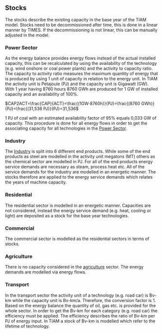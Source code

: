 ## Stocks

The stocks describe the existing capacity in the base year of the TIAM model. Stocks need to be decommissioned after time, this is done in a linear manner by TIMES. If the decommissioning is not linear, this can be manually adjusted in the model.

### Power Sector

As the energy balance provides energy flows instead of the actual installed capacity, this can be recalculated by using the availability of the technology (e.g. wind onshore or coal power plants) and the activity to capacity ratio. The capacity to activity ratio measures the maximum quantity of energy that is produced by using 1 unit of capacity in relation to the energy unit. In TIAM the activity unit is Petajoule (PJ) and the capacity unit is Gigawatt (GW). With 1 year having 8760 hours 8760 GWh are produced for 1 GW of installed capacity and an availability of 100%. 

$CAP2ACT=\frac{CAP}{ACT}=\frac{(1GW⋅8760h)}{PJ}=\frac{(8760 GWh)}{PJ}=\frac{(31,536 PJ)}{PJ}=31,536$

1 PJ of coal with an estimated availability factor of 95% equals 0,033 GW of capacity.
This procedure is done for all energy flows in order to get the associating capacity for all technologies in the [Power Sector](../power-sector/index.md).

### Industry

The [Industry](../industry/index.md) is split into 6 different end products. While some of the end products as steel are modelled in the activity unit megatons (MT) others as the chemical sector are modelled in PJ. For all of the end products energy service demands are necessary as steam, process heat etc. All of the service demands for the industry are modelled in an energetic manner. The stocks therefore are applied to the energy service demands which relates the years of machine capacity. 

### Residential

The residential sector is modelled in an energetic manner. Capacities are not considered, instead the energy service demand (e.g. heat, cooling or light) are deposited as a stock for the base year technologies. 

### Commercial

The commercial sector is modelled as the residential sectors in terms of stocks. 

### Agriculture

There is no capacity considered in the [agriculture](../agriculture/index.md) sector. The energy demands are modelled via energy flows. 

### Transport

In the transport sector the activity unit of a technology (e.g. road car) is Bv-km while the capacity unit is Bv-km/a. Therefore, the conversion factor is 1. 
Based on the energy balance the quantity of oil, gas etc. is provided for the whole sector. In order to get the Bv-km for each category (e.g. road car) the efficiency must be applied. The efficiency describes the ratio of Bv-km per PJ of energy input. In TIAM a stock of Bv-km is modelled which refer to the lifetime of technology.
